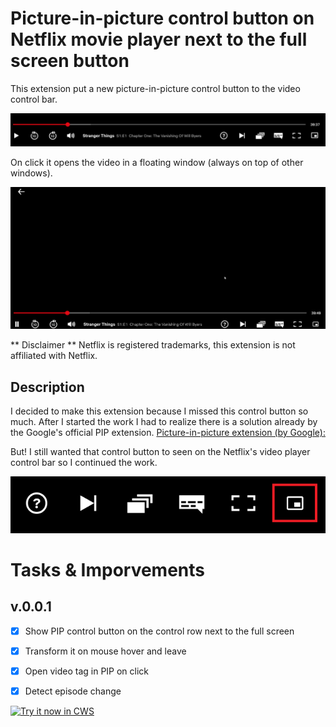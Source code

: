 # Picture-in-picture control button on Netflix movie player next to the full screen button
This extension put a new picture-in-picture control button to the video control bar. 

![Screenshot](resources/Capture.PNG)

On click it opens the video in a floating window (always on top of other windows).

![Screenrecord](resources/capture.gif)

** Disclaimer ** Netflix is registered trademarks, this extension is not affiliated with Netflix.

## Description
I decided to make this extension because I missed this control button so much. After I started the work I had to realize there is a solution already by the Google's official PIP extension. [Picture-in-picture extension (by Google):](https://chrome.google.com/webstore/detail/picture-in-picture-extens/hkgfoiooedgoejojocmhlaklaeopbecg)

But! I still wanted that control button to seen on the Netflix's video player control bar so I continued the work.

![Screenshot2](resources/capture2.png)

# Tasks & Imporvements

## v.0.0.1
- [X] Show PIP control button on the control row next to the full screen
- [X] Transform it on mouse hover and leave
- [X] Open video tag in PIP on click
- [X] Detect episode change


<a target="_blank" href="https://chrome.google.com/webstore/detail/netflix-picture-in-pictur/jkmakgpojigahjdalffbkimpnpabelio">![Try it now in CWS](https://raw.github.com/GoogleChrome/chrome-app-samples/master/tryitnowbutton.png "Click here to install this from the Chrome Web Store")</a>
